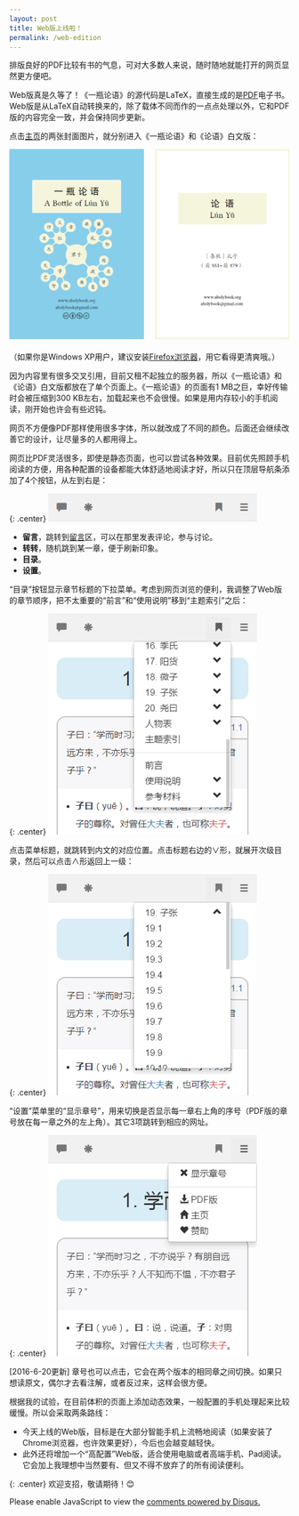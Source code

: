 ```yaml
---
layout: post
title: Web版上线啦！
permalink: /web-edition
---
```


排版良好的PDF比较有书的气息，可对大多数人来说，随时随地就能打开的网页显然更方便吧。

Web版真是久等了！《一瓶论语》的源代码是LaTeX，直接生成的是[PDF](https://github.com/abolybook/aboly/releases)电子书。Web版是从LaTeX自动转换来的，除了载体不同而作的一点点处理以外，它和PDF版的内容完全一致，并会保持同步更新。

点击[主页](http://www.abolybook.org)的两张封面图片，就分别进入《一瓶论语》和《论语》白文版：

<div style="overflow: auto; width: 100%; margin-bottom: 1.5em;">
<a href="/aboly" title="《一瓶论语》"><img src="/img/abolycover.png" alt="《一瓶论语》" width="48%" style="display: block; float: left"/></a>
<a href="/ly" title="《论语》白文版"><img src="/img/lycover.png" alt="《论语》白文版" width="48%" style="display: block; float: right"/></a>
</div>

（如果你是Windows XP用户，建议安装[Firefox浏览器](http://www.firefox.com.cn/)，用它看得更清爽哦。）

因为内容里有很多交叉引用，目前又租不起独立的服务器，所以《一瓶论语》和《论语》白文版都放在了单个页面上。《一瓶论语》的页面有1 MB之巨，幸好传输时会被压缩到300 KB左右，加载起来也不会很慢。如果是用内存较小的手机阅读，刚开始也许会有些迟钝。

网页不方便像PDF那样使用很多字体，所以就改成了不同的颜色。后面还会继续改善它的设计，让尽量多的人都用得上。

网页比PDF灵活很多，即使是静态页面，也可以尝试各种效果。目前优先照顾手机阅读的方便，用各种配置的设备都能大体舒适地阅读才好，所以只在顶层导航条添加了4个按钮，从左到右是：

{: .center}
![目录](/img/web-edition/navbar.png)

- **留言**，跳转到[留言](/ideas)区，可以在那里发表评论，参与讨论。
- **转转**，随机跳到某一章，便于刷新印象。
- **目录**。
- **设置**。

“目录”按钮显示章节标题的下拉菜单。考虑到网页浏览的便利，我调整了Web版的章节顺序，把不太重要的“前言”和“使用说明”移到“主题索引”之后：

{: .center}
![目录](/img/web-edition/outline-menu.png)

点击菜单标题，就跳转到内文的对应位置。点击标题右边的∨形，就展开次级目录，然后可以点击∧形返回上一级：

{: .center}
![次级目录](/img/web-edition/outline-submenu.png)

“设置”菜单里的“显示章号”，用来切换是否显示每一章右上角的序号（PDF版的章号放在每一章之外的左上角）。其它3项跳转到相应的网址。

{: .center}
![目录](/img/web-edition/toggle-settings.png)

[2016-6-20更新] 章号也可以点击，它会在两个版本的相同章之间切换。如果只想读原文，偶尔才去看注解，或者反过来，这样会很方便。

根据我的试验，在目前体积的页面上添加动态效果，一般配置的手机处理起来比较缓慢。所以会采取两条路线：

- 今天上线的Web版，目标是在大部分智能手机上流畅地阅读（如果安装了Chrome浏览器，也许效果更好），今后也会越变越轻快。
- 此外还将增加一个“高配置”Web版，适合使用电脑或者高端手机、Pad阅读。它会加上我理想中当然要有、但又不得不放弃了的所有阅读便利。

{: .center}
欢迎支招，敬请期待！:blush:


<div id="disqus_thread"></div>
<script>
    var disqus_config = function () {
        this.page.url = "http://www.abolybook.org/web-edition";  // Replace PAGE_URL with your page's canonical URL variable
        this.page.identifier = "abolybook_web_edition"; // Replace PAGE_IDENTIFIER with your page's unique identifier variable
    };
    (function() {  // DON'T EDIT BELOW THIS LINE
        var d = document, s = d.createElement('script');
        
        s.src = '//abolybook.disqus.com/embed.js';
        
        s.setAttribute('data-timestamp', +new Date());
        (d.head || d.body).appendChild(s);
    })();
</script>
<noscript>Please enable JavaScript to view the <a href="https://disqus.com/?ref_noscript" rel="nofollow">comments powered by Disqus.</a></noscript>
